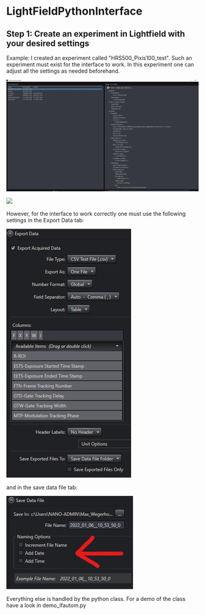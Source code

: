 # LightFieldPythonInterface

## Step 1: Create an experiment in Lightfield with your desired settings

Example: I created an experiment called "HRS500_Pixis100_test". Such an experiment must exist for the interface to work. In this experiment one can adjust all the settings as needed beforehand.

<img src="screenshots/prerequisites__example_saved_experiment.png">

![](/pictures/prerequisites__example_saved_experiment.png)

However, for the interface to work correctly one must use the following settings in the Export Data tab:

<img src="screenshots/prerequisites__export_data_settings.png">

and in the save data file tab:

<img src="screenshots/prerequisites__save_data_file_settings.jpg">

Everything else is handled by the python class. For a demo of the class have a look in demo_lfautom.py

